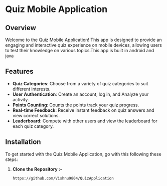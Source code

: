 # Quiz Mobile Application

## Overview

Welcome to the Quiz Mobile Application! This app is designed to provide an engaging and interactive quiz experience on mobile devices, allowing users to test their knowledge on various topics.This app is built in android and java

## Features

- **Quiz Categories**: Choose from a variety of quiz categories to suit different interests.
- **User Authentication**: Create an account, log in, and Analyze your activity.
- **Points Counting**: Counts the points track your quiz progress.
- **Real-time Feedback**: Receive instant feedback on quiz answers and view correct solutions.
- **Leaderboard**: Compete with other users and view the leaderboard for each quiz category.


## Installation

To get started with the Quiz Mobile Application,  go with this following these steps:

1. **Clone the Repository :-**

   ```bash
   https://github.com/Vishnu9804/QuizApplication

